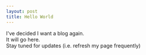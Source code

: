 ```yaml
---
layout: post
title: Hello World
---
```


I've decided I want a blog again.  
It will go here.  
Stay tuned for updates (i.e. refresh my page frequently)